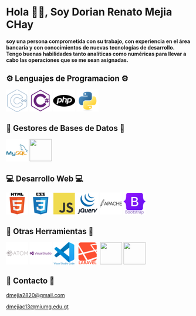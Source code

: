 # Hola 👋🏼, Soy Dorian Renato Mejia CHay
#### soy una persona comprometida con su trabajo, con experiencia en el área bancaria y con conocimientos de nuevas tecnologías de desarrollo. Tengo buenas habilidades tanto analíticas como numéricas para llevar a cabo las operaciones que se me sean asignadas.
##  ⚙ Lenguajes de Programacion ⚙

  <img src="https://raw.githubusercontent.com/devicons/devicon/1119b9f84c0290e0f0b38982099a2bd027a48bf1/icons/cplusplus/cplusplus-line.svg"
    width="60px" height="60px">
  <img src="https://raw.githubusercontent.com/devicons/devicon/1119b9f84c0290e0f0b38982099a2bd027a48bf1/icons/csharp/csharp-line.svg"
    width="60px" height="60px">
  <img src="https://raw.githubusercontent.com/devicons/devicon/1119b9f84c0290e0f0b38982099a2bd027a48bf1/icons/php/php-plain.svg"
    width="60px" height="60px">
  <img src="https://raw.githubusercontent.com/devicons/devicon/1119b9f84c0290e0f0b38982099a2bd027a48bf1/icons/python/python-original.svg"
    width="60px" height="60px">
##   💾 Gestores de Bases de Datos 💾
 <img src="https://raw.githubusercontent.com/devicons/devicon/1119b9f84c0290e0f0b38982099a2bd027a48bf1/icons/mysql/mysql-original-wordmark.svg"
    width="60px" height="60px">
  <img src="https://bms.com.pl/wordpress/wp-content/uploads/2015/10/Microsoft-SQL-Server.jpg"
    width="60px" height="60px">

##   💻 Desarrollo Web 💻

  <img src="https://raw.githubusercontent.com/devicons/devicon/1119b9f84c0290e0f0b38982099a2bd027a48bf1/icons/html5/html5-original-wordmark.svg"
    width="60px" height="60px">
  <img src="https://raw.githubusercontent.com/devicons/devicon/1119b9f84c0290e0f0b38982099a2bd027a48bf1/icons/css3/css3-original-wordmark.svg"
    width="60px" height="60px">
  <img src="https://raw.githubusercontent.com/devicons/devicon/1119b9f84c0290e0f0b38982099a2bd027a48bf1/icons/javascript/javascript-original.svg"
    width="60px" height="60px">
  <img src="https://raw.githubusercontent.com/devicons/devicon/1119b9f84c0290e0f0b38982099a2bd027a48bf1/icons/jquery/jquery-original-wordmark.svg"
    width="60px" height="60px">
    <img
    src="https://raw.githubusercontent.com/devicons/devicon/1119b9f84c0290e0f0b38982099a2bd027a48bf1/icons/apache/apache-line-wordmark.svg"
    width="60px" height="60px">
  <img
    src="https://raw.githubusercontent.com/devicons/devicon/1119b9f84c0290e0f0b38982099a2bd027a48bf1/icons/bootstrap/bootstrap-original-wordmark.svg"
    width="60px" height="60px">
##  🔧 Otras Herramientas 🔧
  <img src="https://raw.githubusercontent.com/devicons/devicon/1119b9f84c0290e0f0b38982099a2bd027a48bf1/icons/atom/atom-original-wordmark.svg"
    width="60px" height="60px">
  <img src="https://raw.githubusercontent.com/devicons/devicon/1119b9f84c0290e0f0b38982099a2bd027a48bf1/icons/visualstudio/visualstudio-plain-wordmark.svg"
    width="60px" height="60px">
  <img src="https://raw.githubusercontent.com/devicons/devicon/1119b9f84c0290e0f0b38982099a2bd027a48bf1/icons/vscode/vscode-original-wordmark.svg"  width="60px" height="60px">
  <img src="https://raw.githubusercontent.com/devicons/devicon/1119b9f84c0290e0f0b38982099a2bd027a48bf1/icons/laravel/laravel-plain-wordmark.svg" width="60px" height="60px">
  <img src="https://upload.wikimedia.org/wikipedia/commons/thumb/7/7d/Microsoft_.NET_logo.svg/150px-Microsoft_.NET_logo.svg.png"
    width="60px" height="60px">
  <img src="https://wincrunch.com/wp-content/uploads/2018/06/NET-Framework.png"
    width="60px" height="60px">
##  📨 Contacto 📨
<dmejia2820@gmail.com>

<dmejiac13@miumg.edu.gt>
